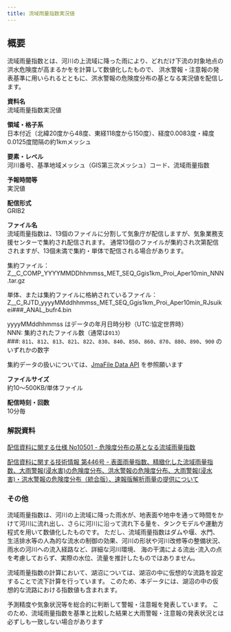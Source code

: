```yaml
---
title: 流域雨量指数実況値
---
```


## 概要
流域雨量指数とは、河川の上流域に降った雨により、どれだけ下流の対象地点の洪水危険度が高まるかをを計算して数値化したもので、
洪水警報・注意報の発表基準に用いられるとともに、洪水警報の危険度分布の基となる実況値を配信します。

**資料名** <br/>
流域雨量指数実況値

**領域・格子系** <br/>
日本付近（北緯20度から48度、東経118度から150度）、経度0.0083度・緯度0.0125度間隔の約1kmメッシュ

**要素・レベル** <br/>
河川番号、基準地域メッシュ（GIS第三次メッシュ）コード、流域雨量指数

**予報時間等** <br/>
実況値

**配信形式** <br/>
GRIB2

**ファイル名** <br/>
流域雨量指数は、13個のファイルに分割して気象庁が配信しますが、気象業務支援センターで集約され配信されます。
通常13個のファイルが集約され次第配信されますが、13個未満で集約・単体で配信される場合があります。

集約ファイル： <br/>
Z__C_COMP_YYYYMMDDhhmmss_MET_SEQ_Ggis1km_Proi_Aper10min_NNN.tar.gz

単体、または集約ファイルに格納されているファイル： <br/>
Z__C_RJTD_yyyyMMddhhmmss_MET_SEQ_Ggis1km_Proi_Aper10min_RJsuikei###_ANAL_bufr4.bin

yyyyMMddhhmmss はデータの年月日時分秒（UTC:協定世界時） <br/>
NNN: 集約されたファイル数（通常は`013`） <br/>
###: `811`、`812`、`813`、`821`、`822`、`830`、`840`、`850`、`860`、`870`、`880`、`890`、`900` のいずれかの数字

集約データの扱いについては、[JmaFile Data API](/docs/reference/api/v1/jmafile.data.md#format-concat) を参照願います

**ファイルサイズ** <br/>
約10～500KB/単体ファイル

**配信時刻・回数** <br/>
10分毎

### 解説資料
[配信資料に関する仕様 No10501 - 危険度分布の基となる流域雨量指数](https://www.data.jma.go.jp/suishin/shiyou/pdf/no10501)


[配信資料に関する技術情報 第446号 - 表面雨量指数、精緻化した流域雨量指数、大雨警報(浸水害)の危険度分布、洪水警報の危険度分布、大雨警報(浸水害)・洪水警報の危険度分布（統合版）、速報版解析雨量の提供について](https://dmdata.jp/docs/jma/technical/446.pdf)

### その他

流域雨量指数は、河川の上流域に降った雨水が、地表面や地中を通って時間をかけて河川に流れ出し、さらに河川に沿って流れ下る量を、タンクモデルや運動方程式を用いて数値化したものです。
ただし、流域雨量指数はダムや堰、水門、生活排水等の人為的な流水の制御の効果、河川の形状や河川改修等の整備状況、雨水の河川への流入経路など、詳細な河川環境、
海の干満による流出･流入の点を考慮しておらず、実際の水位、流量を推計したものではありません。

流域雨量指数の計算において、湖沼については、湖沼の中に仮想的な流路を設定することで流下計算を行っています。
このため、本データには、湖沼の中の仮想的な流路における指数値も含まれます。

予測精度や気象状況等を総合的に判断して警報・注意報を発表しています。
このため、流域雨量指数を基準と比較した結果と大雨警報・注意報の発表状況とは必ずしも一致しない場合があります
